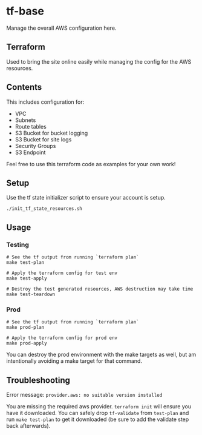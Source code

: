 # tf-base

Manage the overall AWS configuration here.

## Terraform

Used to bring the site online easily while managing the config
for the AWS resources.

## Contents

This includes configuration for:

* VPC
* Subnets
* Route tables
* S3 Bucket for bucket logging
* S3 Bucket for site logs
* Security Groups
* S3 Endpoint

Feel free to use this terraform code as examples for your own work!

## Setup

Use the tf state initializer script to ensure your account is setup.

```
./init_tf_state_resources.sh
```

## Usage

### Testing

```
# See the tf output from running `terraform plan`
make test-plan

# Apply the terraform config for test env
make test-apply

# Destroy the test generated resources, AWS destruction may take time
make test-teardown
```

### Prod

```
# See the tf output from running `terraform plan`
make prod-plan

# Apply the terraform config for prod env
make prod-apply
```

You can destroy the prod environment with the make targets as well,
but am intentionally avoiding a make target for that command.

## Troubleshooting

Error message: `provider.aws: no suitable version installed`

You are missing the required aws provider. `terraform init` will ensure
you have it downloaded. You can safely drop `tf-validate` from `test-plan`
and run `make test-plan` to get it downloaded (be sure to add the validate
step back afterwards).

